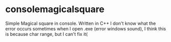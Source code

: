 # consolemagicalsquare

Simple Magical square in console. Written in C++
I don't know what the error occurs sometimes when I open .exe (error windows sound), I think this is because char range, but I can't fix it(
